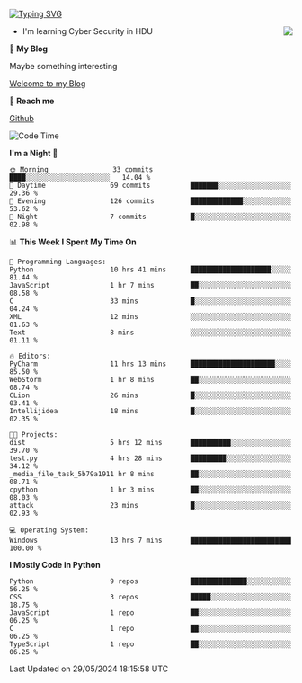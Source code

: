 [![Typing SVG](https://readme-typing-svg.herokuapp.com?font=Fira+Code&pause=1000&random=false&width=450&height=60&lines=Hello+%F0%9F%91%8B%F0%9F%8F%BB;I'm+JBNRZ)](https://git.io/typing-svg)

<a href="#">
  <img align="right" src="https://github-readme-stats.vercel.app/api?username=JBNRZ&show_icons=true&bg_color=15,f2f7fd,E0EAFC" />
</a>

- I'm learning Cyber Security in HDU

 **🌱 My Blog**

Maybe something interesting

[Welcome to my Blog](https://jbnrz.com.cn/)

 **💬 Reach me** 

[Github](https://github.com/JBNRZ)


<!--START_SECTION:waka-->
![Code Time](http://img.shields.io/badge/Code%20Time-509%20hrs%205%20mins-blue)

**I'm a Night 🦉** 

```text
🌞 Morning                33 commits          ████░░░░░░░░░░░░░░░░░░░░░   14.04 % 
🌆 Daytime                69 commits          ███████░░░░░░░░░░░░░░░░░░   29.36 % 
🌃 Evening                126 commits         █████████████░░░░░░░░░░░░   53.62 % 
🌙 Night                  7 commits           █░░░░░░░░░░░░░░░░░░░░░░░░   02.98 % 
```


📊 **This Week I Spent My Time On** 

```text
💬 Programming Languages: 
Python                   10 hrs 41 mins      ████████████████████░░░░░   81.44 % 
JavaScript               1 hr 7 mins         ██░░░░░░░░░░░░░░░░░░░░░░░   08.58 % 
C                        33 mins             █░░░░░░░░░░░░░░░░░░░░░░░░   04.24 % 
XML                      12 mins             ░░░░░░░░░░░░░░░░░░░░░░░░░   01.63 % 
Text                     8 mins              ░░░░░░░░░░░░░░░░░░░░░░░░░   01.11 % 

🔥 Editors: 
PyCharm                  11 hrs 13 mins      █████████████████████░░░░   85.50 % 
WebStorm                 1 hr 8 mins         ██░░░░░░░░░░░░░░░░░░░░░░░   08.74 % 
CLion                    26 mins             █░░░░░░░░░░░░░░░░░░░░░░░░   03.41 % 
Intellijidea             18 mins             █░░░░░░░░░░░░░░░░░░░░░░░░   02.35 % 

🐱‍💻 Projects: 
dist                     5 hrs 12 mins       ██████████░░░░░░░░░░░░░░░   39.70 % 
test.py                  4 hrs 28 mins       █████████░░░░░░░░░░░░░░░░   34.12 % 
_media_file_task_5b79a1911 hr 8 mins         ██░░░░░░░░░░░░░░░░░░░░░░░   08.71 % 
cpython                  1 hr 3 mins         ██░░░░░░░░░░░░░░░░░░░░░░░   08.03 % 
attack                   23 mins             █░░░░░░░░░░░░░░░░░░░░░░░░   02.93 % 

💻 Operating System: 
Windows                  13 hrs 7 mins       █████████████████████████   100.00 % 
```

**I Mostly Code in Python** 

```text
Python                   9 repos             ██████████████░░░░░░░░░░░   56.25 % 
CSS                      3 repos             █████░░░░░░░░░░░░░░░░░░░░   18.75 % 
JavaScript               1 repo              ██░░░░░░░░░░░░░░░░░░░░░░░   06.25 % 
C                        1 repo              ██░░░░░░░░░░░░░░░░░░░░░░░   06.25 % 
TypeScript               1 repo              ██░░░░░░░░░░░░░░░░░░░░░░░   06.25 % 
```




 Last Updated on 29/05/2024 18:15:58 UTC
<!--END_SECTION:waka-->
